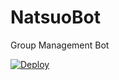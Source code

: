 # NatsuoBot
Group Management Bot


[![Deploy](https://www.herokucdn.com/deploy/button.svg)](https://heroku.com/deploy?template=https://github.com/xdipesh/NatsuoBot)
